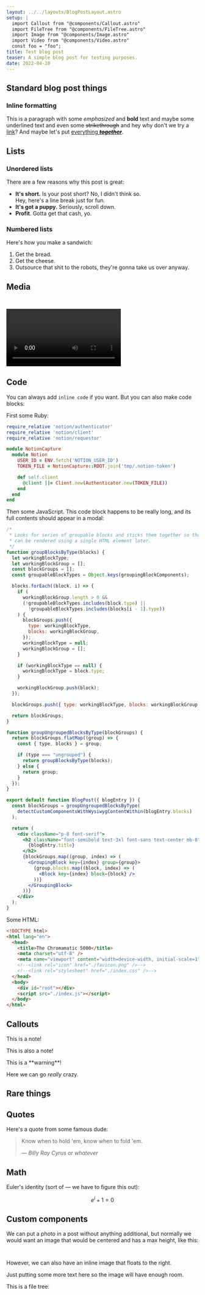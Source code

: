 ```yaml
---
layout: ../../layouts/BlogPostLayout.astro
setup: |
  import Callout from "@components/Callout.astro"
  import FileTree from "@components/FileTree.astro"
  import Image from "@components/Image.astro"
  import Video from "@components/Video.astro"
  const foo = "foo";
title: Test blog post
teaser: A simple blog post for testing purposes.
date: 2022-04-10
---
```


## Standard blog post things

### Inline formatting

This is a paragraph with some *emphasized* and **bold** text and maybe some
underlined text and even some ~~strikethrough~~ and hey why don't we try a
[link](https://google.com)? And maybe let's put [everything
***~~together~~***](https://google.com).

## Lists

### Unordered lists

There are a few reasons why this post is great:

- **It's short.** Is your post short? No, I didn't think so.  
  Hey, here's a line break just for fun.
- **It's got a puppy.** Seriously, scroll down.
- **Profit**. Gotta get that cash, yo.

### Numbered lists

Here's how you make a sandwich:

1. Get the bread.
1. Get the cheese.
1. Outsource that shit to the robots, they're gonna take us over anyway.

## Media

<Image
  url="https://www.dogtime.com/assets/uploads/2011/03/puppy-development.jpg"
  caption="Who likes puppies??" />

<Image
  url="http://www1.plurib.us/1shot/2008/eleven_below/eleven_below_single.svg"
  caption="We can embed SVGs in addition to PNGs and JPGs" />

<Video
  url="https://www.youtube.com/watch?v=dQw4w9WgXcQ"
  caption="This is definitely, absolutely, Beethoven's 9th Symphony, and not some other video" />

## Code

You can always add `inline code` if you want. But you can also make code blocks:

First some Ruby:

``` ruby isUnbounded="true"
require_relative 'notion/authenticator'
require_relative 'notion/client'
require_relative 'notion/requestor'

module NotionCapture
  module Notion
    USER_ID = ENV.fetch('NOTION_USER_ID')
    TOKEN_FILE = NotionCapture::ROOT.join('tmp/.notion-token')

    def self.client
      @client ||= Client.new(Authenticator.new(TOKEN_FILE))
    end
  end
end
```

Then some JavaScript. This code block happens to be really long, and its full contents should appear in a modal:

``` jsx
/*
 * Looks for series of groupable blocks and sticks them together so that they
 * can be rendered using a single HTML element later.
 */
function groupBlocksByType(blocks) {
  let workingBlockType;
  let workingBlockGroup = [];
  const blockGroups = [];
  const groupableBlockTypes = Object.keys(groupingBlockComponents);

  blocks.forEach((block, i) => {
    if (
      workingBlockGroup.length > 0 &&
      (!groupableBlockTypes.includes(block.type) ||
        !groupableBlockTypes.includes(blocks[i - 1].type))
    ) {
      blockGroups.push({
        type: workingBlockType,
        blocks: workingBlockGroup,
      });
      workingBlockType = null;
      workingBlockGroup = [];
    }

    if (workingBlockType == null) {
      workingBlockType = block.type;
    }

    workingBlockGroup.push(block);
  });

  blockGroups.push({ type: workingBlockType, blocks: workingBlockGroup });

  return blockGroups;
}

function groupUngroupedBlocksByType(blockGroups) {
  return blockGroups.flatMap((group) => {
    const { type, blocks } = group;

    if (type === "ungrouped") {
      return groupBlocksByType(blocks);
    } else {
      return group;
    }
  });
}

export default function BlogPost({ blogEntry }) {
  const blockGroups = groupUngroupedBlocksByType(
    detectCustomComponentsWithWysiwygContentWithin(blogEntry.blocks)
  );

  return (
    <div className="p-8 font-serif">
      <h2 className="font-semibold text-3xl font-sans text-center mb-8">
        {blogEntry.title}
      </h2>
      {blockGroups.map((group, index) => (
        <GroupingBlock key={index} group={group}>
          {group.blocks.map((block, index) => (
            <Block key={index} block={block} />
          ))}
        </GroupingBlock>
      ))}
    </div>
  );
}
```

Some HTML:

``` html
<!DOCTYPE html>
<html lang="en">
  <head>
    <title>The Chromamatic 5000</title>
    <meta charset="utf-8" />
    <meta name="viewport" content="width=device-width, initial-scale=1" />
    <!--<link rel="icon" href="./favicon.png" />-->
    <!--<link rel="stylesheet" href="./index.css" />-->
  </head>
  <body>
    <div id="root"></div>
    <script src="./index.js"></script>
  </body>
</html>
```

## Callouts

<Callout type="note">
  This is a note!

  This is also a note!
</Callout>

<Callout type="warning">
  This is a **warning**!

  Here we can go *really* crazy.
</Callout>

## Rare things

## Quotes

Here's a quote from some famous dude:

> Know when to hold 'em, know when to fold 'em.
>
> *— Billy Ray Cyrus or whatever*
>

## Math

Euler's identity (sort of — we have to figure this out):

$$
e^i + 1 = 0
$$

## Custom components

We can put a photo in a post without anything additional, but normally we would
want an image that would be centered and has a max height, like this:

<Image
  style="centeredWithMaxHeight"
  url="https://dogtime.com/assets/uploads/2011/03/puppy-development.jpg" />

<Image
  style="floating"
  url="https://dogtime.com/assets/uploads/2011/03/puppy-development.jpg" />

However, we can also have an inline image that floats to the right.

Just putting some more text here so the image will have enough room.

This is a file tree:

<FileTree content={foo} />
